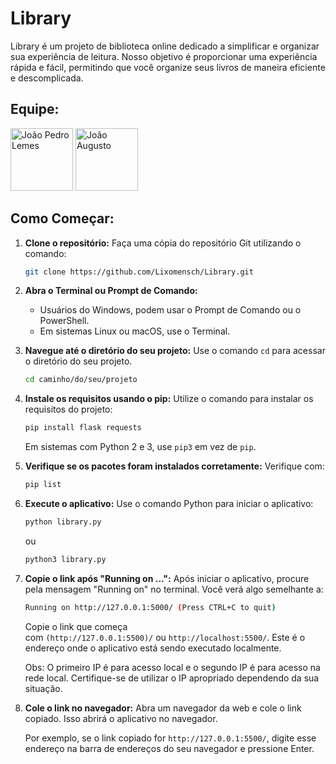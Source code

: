 # Library

Library é um projeto de biblioteca online dedicado a simplificar e organizar sua experiência de leitura. Nosso objetivo é proporcionar uma experiência rápida e fácil, permitindo que você organize seus livros de maneira eficiente e descomplicada.

## Equipe:

[<img src="https://avatars.githubusercontent.com/u/104952737?v=4" alt="João Pedro Lemes" width="100">](https://github.com/Lixomensch)
[<img src="https://avatars.githubusercontent.com/u/136506636?v=4" alt="João Augusto" width="100">](https://github.com/tenma2010)

## Como Começar:

1. **Clone o repositório:** Faça uma cópia do repositório Git utilizando o comando:
    
    ```bash
    git clone https://github.com/Lixomensch/Library.git
    ```
    
2. **Abra o Terminal ou Prompt de Comando:**
    - Usuários do Windows, podem usar o Prompt de Comando ou o PowerShell.
    - Em sistemas Linux ou macOS, use o Terminal.
3. **Navegue até o diretório do seu projeto:** Use o comando `cd` para acessar o diretório do seu projeto.
    
    ```bash
    cd caminho/do/seu/projeto
    ```
    
4. **Instale os requisitos usando o pip:** Utilize o comando para instalar os requisitos do projeto:
    
    ```bash
    pip install flask requests
    ```
    
    Em sistemas com Python 2 e 3, use `pip3` em vez de `pip`.
    
5. **Verifique se os pacotes foram instalados corretamente:** Verifique com:
    
    ```bash
    pip list
    ```
    
7. **Execute o aplicativo:** Use o comando Python para iniciar o aplicativo:
    
    ```bash
    python library.py
    ```
    
    ou
    
    ```bash
    python3 library.py
    ```
    
8. **Copie o link após "Running on ...":** Após iniciar o aplicativo, procure pela mensagem "Running on" no terminal. Você verá algo semelhante a:
    
    ```bash
    Running on http://127.0.0.1:5000/ (Press CTRL+C to quit)
    ```
    
    Copie o link que começa com `(http://127.0.0.1:5500)/` ou `http://localhost:5500/`. Este é o endereço onde o aplicativo está sendo executado localmente.
    
    Obs: O primeiro IP é para acesso local e o segundo IP é para acesso na rede local. Certifique-se de utilizar o IP apropriado dependendo da sua situação.
    
9. **Cole o link no navegador:** Abra um navegador da web e cole o link copiado. Isso abrirá o aplicativo no navegador.
    
    Por exemplo, se o link copiado for `http://127.0.0.1:5500/`, digite esse endereço na barra de endereços do seu navegador e pressione Enter.
